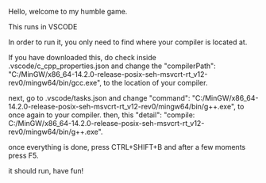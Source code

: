 Hello, welcome to my humble game.

This runs in VSCODE

In order to run it, you only need to find where your compiler is located at.

If you have downloaded this, do check inside .vscode/c_cpp_properties.json and change the "compilerPath": "C:/MinGW/x86_64-14.2.0-release-posix-seh-msvcrt-rt_v12-rev0/mingw64/bin/gcc.exe", to the location of your compiler.

next, go to .vscode/tasks.json and change "command": "C:/MinGW/x86_64-14.2.0-release-posix-seh-msvcrt-rt_v12-rev0/mingw64/bin/g++.exe", to once again to your compiler.
then, this "detail": "compile: C:/MinGW/x86_64-14.2.0-release-posix-seh-msvcrt-rt_v12-rev0/mingw64/bin/g++.exe".

once everything is done, press CTRL+SHIFT+B and after a few moments press F5.

it should run, have fun!
